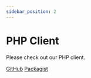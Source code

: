 ```yaml
---
sidebar_position: 2
---
```


# PHP Client


Please check out our PHP client.

[GitHub](https://github.com/proxied-mail/proxiedmail-php-client/)
[Packagist](https://packagist.org/packages/proxiedmail/php-client)